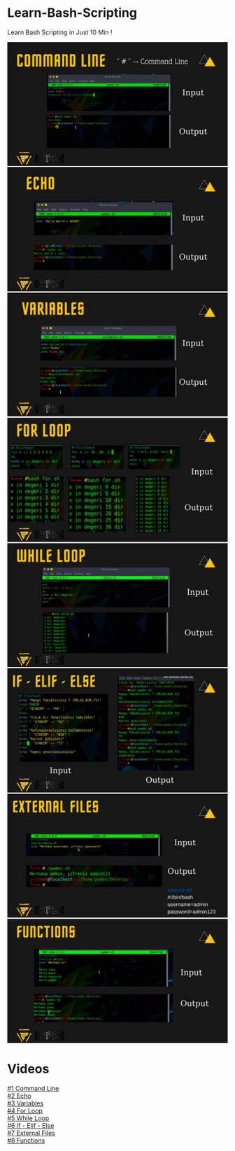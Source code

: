 # Learn-Bash-Scripting
Learn Bash Scripting in Just 10 Min !

![Command Line](https://raw.githubusercontent.com/pwdec/Learn-Bash-Scripting/main/%231%20Command%20Line.png)
![Echo](https://raw.githubusercontent.com/pwdec/Learn-Bash-Scripting/main/%232%20Echo.png)
![Variables](https://raw.githubusercontent.com/pwdec/Learn-Bash-Scripting/main/%233%20Variables.png)
![For Loop](https://raw.githubusercontent.com/pwdec/Learn-Bash-Scripting/main/%234%20For%20Loop.png)
![While Loop](https://raw.githubusercontent.com/pwdec/Learn-Bash-Scripting/main/%235%20While%20Loop.png)
![If - Elif - Else](https://raw.githubusercontent.com/pwdec/Learn-Bash-Scripting/main/%236%20If%20-%20Elif%20-%20Else.png)
![External Files](https://raw.githubusercontent.com/pwdec/Learn-Bash-Scripting/main/%237%20Externel%20Files%20(Source).png)
![Functions](https://raw.githubusercontent.com/pwdec/Learn-Bash-Scripting/main/%238%20Functions.png)

<h1>Videos</h1>
<a href="https://www.youtube.com/watch?v=AQVD-2BzqPs&list=PLolWu2T8ZB9IwAqHfQaDIUcAiq55XEwvW&index=1&ab_channel=Pwdec">#1 Command Line</a> <br>
<a href="https://www.youtube.com/watch?v=8lmqcvwUfMY&list=PLolWu2T8ZB9IwAqHfQaDIUcAiq55XEwvW&index=2&ab_channel=Pwdec">#2 Echo</a> <br>
<a href="https://www.youtube.com/watch?v=2SV6HuZ6eJY&list=PLolWu2T8ZB9IwAqHfQaDIUcAiq55XEwvW&index=3&ab_channel=Pwdec">#3 Variables</a> <br>
<a href="https://www.youtube.com/watch?v=ZvV_9UnSFPI&list=PLolWu2T8ZB9IwAqHfQaDIUcAiq55XEwvW&index=4&ab_channel=Pwdec">#4 For Loop</a> <br>
<a href="https://www.youtube.com/watch?v=ZBYFvzhiMvk&list=PLolWu2T8ZB9IwAqHfQaDIUcAiq55XEwvW&index=5&ab_channel=Pwdec">#5 While Loop</a> <br>
<a href="https://www.youtube.com/watch?v=bHivbD4MWEc&list=PLolWu2T8ZB9IwAqHfQaDIUcAiq55XEwvW&index=6&ab_channel=Pwdec">#6 If - Elif - Else</a> <br>
<a href="https://www.youtube.com/watch?v=5JKh3K67D_k&list=PLolWu2T8ZB9IwAqHfQaDIUcAiq55XEwvW&index=7&ab_channel=Pwdec">#7 External Files</a> <br>
<a href="https://www.youtube.com/watch?v=AAMj6FIPmmk&list=PLolWu2T8ZB9IwAqHfQaDIUcAiq55XEwvW&index=8&ab_channel=Pwdec">#8 Functions</a> <br>

